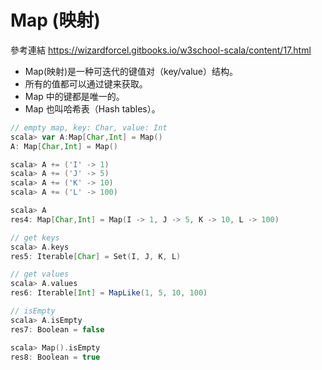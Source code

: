 # Map (映射)

參考連結 https://wizardforcel.gitbooks.io/w3school-scala/content/17.html

- Map(映射)是一种可迭代的键值对（key/value）结构。
- 所有的值都可以通过键来获取。
- Map 中的键都是唯一的。
- Map 也叫哈希表（Hash tables）。

```scala
// empty map, key: Char, value: Int
scala> var A:Map[Char,Int] = Map()
A: Map[Char,Int] = Map()

scala> A += ('I' -> 1)
scala> A += ('J' -> 5)
scala> A += ('K' -> 10)
scala> A += ('L' -> 100)

scala> A
res4: Map[Char,Int] = Map(I -> 1, J -> 5, K -> 10, L -> 100)

// get keys
scala> A.keys
res5: Iterable[Char] = Set(I, J, K, L)

// get values
scala> A.values
res6: Iterable[Int] = MapLike(1, 5, 10, 100)

// isEmpty
scala> A.isEmpty
res7: Boolean = false

scala> Map().isEmpty
res8: Boolean = true
```
```
